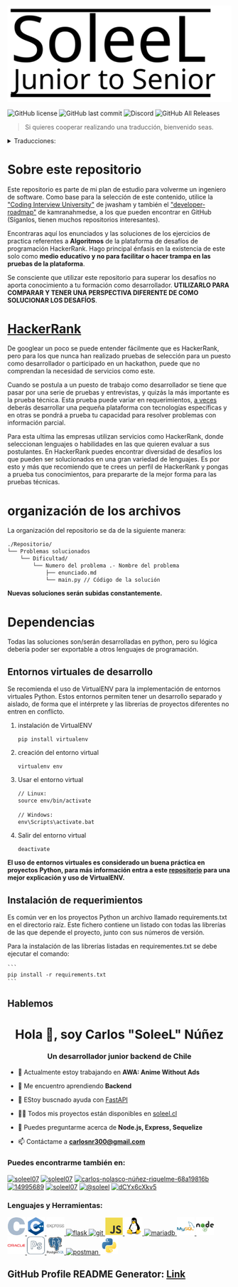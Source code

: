 <p align="center">
    <img src="https://raw.githubusercontent.com/SoleeL/Personal-solutions-to-exercises-on-algorithms-by-HackerRank/b99c7853c94bdf6707631e0bda93e94c722a65f0/soleel.svg"/>
</p>

![GitHub license](https://img.shields.io/github/license/SoleeL/Personal-solutions-to-exercises-on-algorithms-by-HackerRank)
![GitHub last commit](https://img.shields.io/github/last-commit/SoleeL/Personal-solutions-to-exercises-on-algorithms-by-HackerRank)
![Discord](https://img.shields.io/discord/805134512698818621)
![GitHub All Releases](https://img.shields.io/github/downloads/SoleeL/Personal-solutions-to-exercises-on-algorithms-by-HackerRank/total)

> Si quieres cooperar realizando una traducción, bienvenido seas.

<details>
<summary>Traducciones:</summary>

-   [Ingles](../README.md)

</details>

<!--# Personal solutions to exercises on algorithms by HackerRank-->

# Sobre este repositorio

Este repositorio es parte de mi plan de estudio para volverme un ingeniero de software. Como base para la selección de este contenido, utilice la ["Coding Interview University"](https://github.com/jwasham/coding-interview-university) de jwasham y también el ["developer-roadmap"](https://github.com/kamranahmedse/developer-roadmap) de kamranahmedse, a los que pueden encontrar en GitHub (Síganlos, tienen muchos repositorios interesantes).

Encontraras aquí los enunciados y las soluciones de los ejercicios de practica referentes a **Algoritmos** de la plataforma de desafíos de programación HackerRank. Hago principal énfasis en la existencia de este solo como **medio educativo y no para facilitar o hacer trampa en las pruebas de la plataforma**.

Se consciente que utilizar este repositorio para superar los desafíos no aporta conocimiento a tu formación como desarrollador. **UTILIZARLO PARA COMPARAR Y TENER UNA PERSPECTIVA DIFERENTE DE COMO SOLUCIONAR LOS DESAFÍOS**.

# [HackerRank](https://www.hackerrank.com/)

De googlear un poco se puede entender fácilmente que es HackerRank, pero para los que nunca han realizado pruebas de selección para un puesto como desarrollador o participado en un hackathon, puede que no comprendan la necesidad de servicios como este.

Cuando se postula a un puesto de trabajo como desarrollador se tiene que pasar por una serie de pruebas y entrevistas, y quizás la más importante es la prueba técnica. Esta prueba puede variar en requerimientos, [a veces](https://open.spotify.com/track/2hEGuvAcZGt6kOh5COiBgF?si=6YL5ST92QUubMmy9Nszwww) deberás desarrollar una pequeña plataforma con tecnologías específicas y en otras se pondrá a prueba tu capacidad para resolver problemas con información parcial.

Para esta ultima las empresas utilizan servicios como HackerRank, donde seleccionan lenguajes o habilidades en las que quieren evaluar a sus postulantes. En HackerRank puedes encontrar diversidad de desafíos los que pueden ser solucionados en una gran variedad de lenguajes. Es por esto y más que recomiendo que te crees un perfil de HackerRank y pongas a prueba tus conocimientos, para prepararte de la mejor forma para las pruebas técnicas.

# organización de los archivos

La organización del repositorio se da de la siguiente manera:

```
./Repositorio/
└── Problemas solucionados
    └── Dificultad/
        └── Numero del problema .- Nombre del problema
            ├── enunciado.md
            └── main.py // Código de la solución
```

**Nuevas soluciones serán subidas constantemente.**

# Dependencias

Todas las soluciones son/serán desarrolladas en python, pero su lógica debería poder ser exportable a otros lenguajes de programación.

## Entornos virtuales de desarrollo

Se recomienda el uso de VirtualENV para la implementación de entornos virtuales Python. Estos entornos permiten tener un desarrollo separado y aislado, de forma que el intérprete y las librerías de proyectos diferentes no entren en conflicto.

1. instalación de VirtualENV
    ```
    pip install virtualenv
    ```
2. creación del entorno virtual
    ```
    virtualenv env
    ```
3. Usar el entorno virtual

    ```
    // Linux:
    source env/bin/activate

    // Windows:
    env\Scripts\activate.bat
    ```

4. Salir del entorno virtual
    ```
    deactivate
    ```

**El uso de entornos virtuales es considerado un buena práctica en proyectos Python, para más información entra a este [repositorio](https://j2logo.com/virtualenv-pip-librerias-python/) para una mejor explicación y uso de VirtualENV.**

## Instalación de requerimientos

Es común ver en los proyectos Python un archivo llamado requirements.txt en el directorio raíz. Este fichero contiene un listado con todas las librerías de las que depende el proyecto, junto con sus números de versión.

Para la instalación de las librerías listadas en requirementes.txt se debe ejecutar el comando:

    ```
    pip install -r requirements.txt
    ```

## Hablemos

<h1 align="center">Hola 👋, soy Carlos "SoleeL" Núñez</h1>
<h3 align="center">Un desarrollador junior backend de Chile</h3>

-   🔭 Actualmente estoy trabajando en **AWA: Anime Without Ads**

-   🌱 Me encuentro aprendiendo **Backend**

-   🤝 EStoy buscnado ayuda con [FastAPI](https://fastapi.tiangolo.com/)

-   👨‍💻 Todos mis proyectos están disponibles en [soleel.cl](soleel.cl)

-   💬 Puedes preguntarme acerca de **Node.js, Express, Sequelize**

-   📫 Contáctame a **carlosnr300@gmail.com**

<h3 align="left">Puedes encontrarme también en:</h3>
<p align="left">
<a href="https://dev.to/soleel07" target="blank"><img align="center" src="https://cdn.jsdelivr.net/npm/simple-icons@3.0.1/icons/dev-dot-to.svg" alt="soleel07" height="30" width="40" /></a>
<a href="https://twitter.com/soleel07" target="blank"><img align="center" src="https://cdn.jsdelivr.net/npm/simple-icons@3.0.1/icons/twitter.svg" alt="soleel07" height="30" width="40" /></a>
<a href="https://linkedin.com/in/carlos-nolasco-núñez-riquelme-68a19816b" target="blank"><img align="center" src="https://cdn.jsdelivr.net/npm/simple-icons@3.0.1/icons/linkedin.svg" alt="carlos-nolasco-núñez-riquelme-68a19816b" height="30" width="40" /></a>
<a href="https://stackoverflow.com/users/14995689" target="blank"><img align="center" src="https://cdn.jsdelivr.net/npm/simple-icons@3.0.1/icons/stackoverflow.svg" alt="14995689" height="30" width="40" /></a>
<a href="https://instagram.com/soleel07" target="blank"><img align="center" src="https://cdn.jsdelivr.net/npm/simple-icons@3.0.1/icons/instagram.svg" alt="soleel07" height="30" width="40" /></a>
<a href="https://medium.com/@soleel" target="blank"><img align="center" src="https://cdn.jsdelivr.net/npm/simple-icons@3.0.1/icons/medium.svg" alt="@soleel" height="30" width="40" /></a>
<a href="https://discord.gg/dCYx6cXkv5" target="blank"><img align="center" src="https://cdn.jsdelivr.net/npm/simple-icons@3.0.1/icons/discord.svg" alt="dCYx6cXkv5" height="30" width="40" /></a>
</p>

<h3 align="left">Lenguajes y Herramientas:</h3>
<p align="left"> <a href="https://www.cprogramming.com/" target="_blank"> <img src="https://raw.githubusercontent.com/devicons/devicon/master/icons/c/c-original.svg" alt="c" width="40" height="40"/> </a> <a href="https://www.w3schools.com/cpp/" target="_blank"> <img src="https://raw.githubusercontent.com/devicons/devicon/master/icons/cplusplus/cplusplus-original.svg" alt="cplusplus" width="40" height="40"/> </a> <a href="https://expressjs.com" target="_blank"> <img src="https://raw.githubusercontent.com/devicons/devicon/master/icons/express/express-original-wordmark.svg" alt="express" width="40" height="40"/> </a> <a href="https://flask.palletsprojects.com/" target="_blank"> <img src="https://www.vectorlogo.zone/logos/pocoo_flask/pocoo_flask-icon.svg" alt="flask" width="40" height="40"/> </a> <a href="https://git-scm.com/" target="_blank"> <img src="https://www.vectorlogo.zone/logos/git-scm/git-scm-icon.svg" alt="git" width="40" height="40"/> </a> <a href="https://developer.mozilla.org/en-US/docs/Web/JavaScript" target="_blank"> <img src="https://raw.githubusercontent.com/devicons/devicon/master/icons/javascript/javascript-original.svg" alt="javascript" width="40" height="40"/> </a> <a href="https://www.linux.org/" target="_blank"> <img src="https://raw.githubusercontent.com/devicons/devicon/master/icons/linux/linux-original.svg" alt="linux" width="40" height="40"/> </a> <a href="https://mariadb.org/" target="_blank"> <img src="https://www.vectorlogo.zone/logos/mariadb/mariadb-icon.svg" alt="mariadb" width="40" height="40"/> </a> <a href="https://www.mysql.com/" target="_blank"> <img src="https://raw.githubusercontent.com/devicons/devicon/master/icons/mysql/mysql-original-wordmark.svg" alt="mysql" width="40" height="40"/> </a> <a href="https://nodejs.org" target="_blank"> <img src="https://raw.githubusercontent.com/devicons/devicon/master/icons/nodejs/nodejs-original-wordmark.svg" alt="nodejs" width="40" height="40"/> </a> <a href="https://www.oracle.com/" target="_blank"> <img src="https://raw.githubusercontent.com/devicons/devicon/master/icons/oracle/oracle-original.svg" alt="oracle" width="40" height="40"/> </a> <a href="https://www.photoshop.com/en" target="_blank"> <img src="https://raw.githubusercontent.com/devicons/devicon/master/icons/photoshop/photoshop-line.svg" alt="photoshop" width="40" height="40"/> </a> <a href="https://www.postgresql.org" target="_blank"> <img src="https://raw.githubusercontent.com/devicons/devicon/master/icons/postgresql/postgresql-original-wordmark.svg" alt="postgresql" width="40" height="40"/> </a> <a href="https://postman.com" target="_blank"> <img src="https://www.vectorlogo.zone/logos/getpostman/getpostman-icon.svg" alt="postman" width="40" height="40"/> </a> <a href="https://www.python.org" target="_blank"> <img src="https://raw.githubusercontent.com/devicons/devicon/master/icons/python/python-original.svg" alt="python" width="40" height="40"/> </a> </p>

## GitHub Profile README Generator: [Link](https://github.com/rahuldkjain/github-profile-readme-generator)
